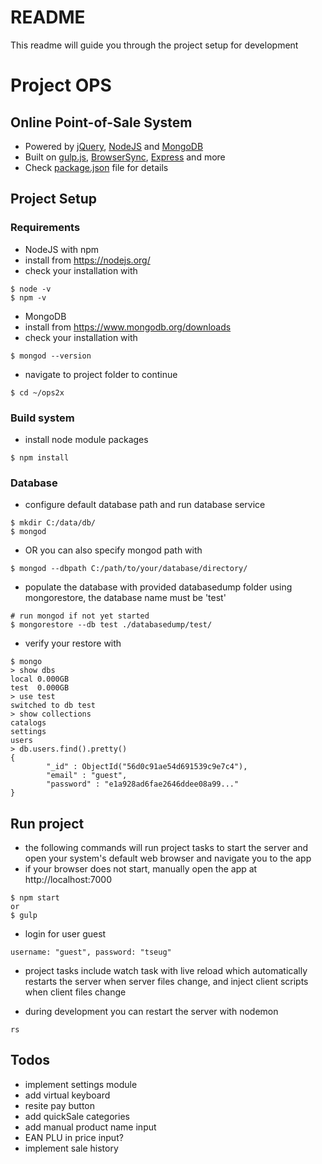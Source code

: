 # README #

This readme will guide you through the project setup for development

# Project OPS #
## Online Point-of-Sale System ##
* Powered by [jQuery](https://jquery.com/), [NodeJS](https://nodejs.org/) and [MongoDB](https://www.mongodb.org/)
* Built on [gulp.js](http://gulpjs.com/), [BrowserSync](https://www.browsersync.io/), [Express](http://expressjs.com/) and more
* Check [package.json](https://bitbucket.org/nvbach91/ops2x/src/6a54a7c8b8de1458bc52d4b43d6ec9a1ec3e4991/package.json?fileviewer=file-view-default) file for details

## Project Setup ##
### Requirements ###
* NodeJS with npm
* install from https://nodejs.org/
* check your installation with 
```
$ node -v
$ npm -v
```

* MongoDB
* install from https://www.mongodb.org/downloads
* check your installation with 
```
$ mongod --version
```

* navigate to project folder to continue
```
$ cd ~/ops2x
```

### Build system ###
* install node module packages
```
$ npm install
```

### Database ###
* configure default database path and run database service
```
$ mkdir C:/data/db/
$ mongod
```
* OR you can also specify mongod path with
```
$ mongod --dbpath C:/path/to/your/database/directory/
```
* populate the database with provided databasedump folder using mongorestore, the database name must be 'test'
```
# run mongod if not yet started
$ mongorestore --db test ./databasedump/test/
```
* verify your restore with
```
$ mongo
> show dbs
local 0.000GB
test  0.000GB
> use test
switched to db test
> show collections
catalogs
settings
users
> db.users.find().pretty()
{
        "_id" : ObjectId("56d0c91ae54d691539c9e7c4"),
        "email" : "guest",
        "password" : "e1a928ad6fae2646ddee08a99..."
}
```

## Run project ##
* the following commands will run project tasks to start the server and open your system's default web browser and navigate you to the app
* if your browser does not start, manually open the app at http://localhost:7000

```
$ npm start
or
$ gulp
```

* login for user guest
```
username: "guest", password: "tseug"
```

* project tasks include watch task with live reload which automatically restarts the server when server files change, and inject client scripts when client files change

* during development you can restart the server with nodemon
```
rs
```

## Todos ##
* implement settings module
* add virtual keyboard
* resite pay button
* add quickSale categories
* add manual product name input
* EAN PLU in price input?
* implement sale history
